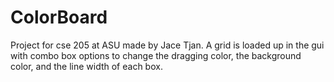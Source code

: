# ColorBoard
Project for cse 205 at ASU made by Jace Tjan. A grid is loaded up in the gui with combo box options to change the dragging color, the background color, and the line width of each box.
